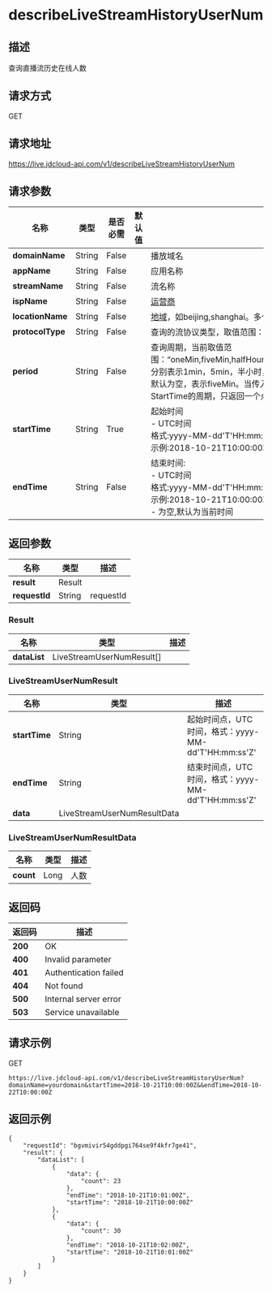 # describeLiveStreamHistoryUserNum


## 描述
查询直播流历史在线人数

## 请求方式
GET

## 请求地址
https://live.jdcloud-api.com/v1/describeLiveStreamHistoryUserNum


## 请求参数
|名称|类型|是否必需|默认值|描述|
|---|---|---|---|---|
|**domainName**|String|False| |播放域名|
|**appName**|String|False| |应用名称|
|**streamName**|String|False| |流名称|
|**ispName**|String|False| |[运营商](../Reference/Operator.md)<br>|
|**locationName**|String|False| |[地域](../Reference/Region.md)，如beijing,shanghai。多个用逗号分隔<br>|
|**protocolType**|String|False| |查询的流协议类型，取值范围："rtmp,hdl,hls"，多个时以逗号分隔<br>|
|**period**|String|False| |查询周期，当前取值范围：“oneMin,fiveMin,halfHour,hour,twoHour,sixHour,day,followTime”，分别表示1min，5min，半小时，1小时，2小时，6小时，1天，跟随时间。默认为空，表示fiveMin。当传入followTime时，表示按Endtime-StartTime的周期，只返回一个点<br>|
|**startTime**|String|True| |起始时间<br>- UTC时间<br>  格式:yyyy-MM-dd'T'HH:mm:ss'Z'<br>  示例:2018-10-21T10:00:00Z<br>|
|**endTime**|String|False| |结束时间:<br>- UTC时间<br>  格式:yyyy-MM-dd'T'HH:mm:ss'Z'<br>  示例:2018-10-21T10:00:00Z<br>- 为空,默认为当前时间<br>|


## 返回参数
|名称|类型|描述|
|---|---|---|
|**result**|Result| |
|**requestId**|String|requestId|

### Result
|名称|类型|描述|
|---|---|---|
|**dataList**|LiveStreamUserNumResult[]| |
### LiveStreamUserNumResult
|名称|类型|描述|
|---|---|---|
|**startTime**|String|起始时间点，UTC时间，格式：yyyy-MM-dd'T'HH:mm:ss'Z'<br>|
|**endTime**|String|结束时间点，UTC时间，格式：yyyy-MM-dd'T'HH:mm:ss'Z'<br>|
|**data**|LiveStreamUserNumResultData| |
### LiveStreamUserNumResultData
|名称|类型|描述|
|---|---|---|
|**count**|Long|人数<br>|

## 返回码
|返回码|描述|
|---|---|
|**200**|OK|
|**400**|Invalid parameter|
|**401**|Authentication failed|
|**404**|Not found|
|**500**|Internal server error|
|**503**|Service unavailable|

## 请求示例
GET
```
https://live.jdcloud-api.com/v1/describeLiveStreamHistoryUserNum?domainName=yourdomain&startTime=2018-10-21T10:00:00Z&&endTime=2018-10-22T10:00:00Z

```

## 返回示例
```
{
    "requestId": "bgvmivir54gddpgi764se9f4kfr7ge41", 
    "result": {
        "dataList": [
            {
                "data": {
                    "count": 23
                }, 
                "endTime": "2018-10-21T10:01:00Z", 
                "startTime": "2018-10-21T10:00:00Z"
            }, 
            {
                "data": {
                    "count": 30
                }, 
                "endTime": "2018-10-21T10:02:00Z", 
                "startTime": "2018-10-21T10:01:00Z"
            }
        ]
    }
}
```
